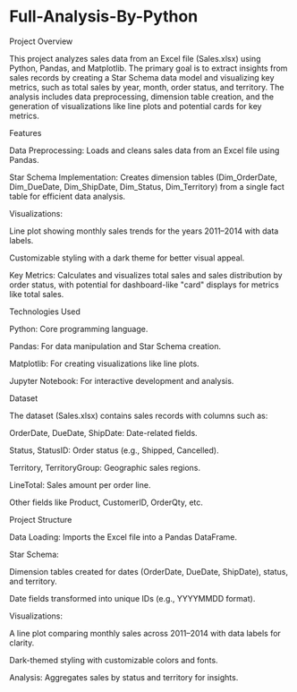 # Full-Analysis-By-Python
Project Overview

This project analyzes sales data from an Excel file (Sales.xlsx) using Python, Pandas, and Matplotlib. The primary goal is to extract insights from sales records by creating a Star Schema data model and visualizing key metrics, such as total sales by year, month, order status, and territory. The analysis includes data preprocessing, dimension table creation, and the generation of visualizations like line plots and potential cards for key metrics.

Features





Data Preprocessing: Loads and cleans sales data from an Excel file using Pandas.



Star Schema Implementation: Creates dimension tables (Dim_OrderDate, Dim_DueDate, Dim_ShipDate, Dim_Status, Dim_Territory) from a single fact table for efficient data analysis.



Visualizations:





Line plot showing monthly sales trends for the years 2011–2014 with data labels.



Customizable styling with a dark theme for better visual appeal.



Key Metrics: Calculates and visualizes total sales and sales distribution by order status, with potential for dashboard-like "card" displays for metrics like total sales.

Technologies Used





Python: Core programming language.



Pandas: For data manipulation and Star Schema creation.



Matplotlib: For creating visualizations like line plots.



Jupyter Notebook: For interactive development and analysis.

Dataset

The dataset (Sales.xlsx) contains sales records with columns such as:





OrderDate, DueDate, ShipDate: Date-related fields.



Status, StatusID: Order status (e.g., Shipped, Cancelled).



Territory, TerritoryGroup: Geographic sales regions.



LineTotal: Sales amount per order line.



Other fields like Product, CustomerID, OrderQty, etc.

Project Structure





Data Loading: Imports the Excel file into a Pandas DataFrame.



Star Schema:





Dimension tables created for dates (OrderDate, DueDate, ShipDate), status, and territory.



Date fields transformed into unique IDs (e.g., YYYYMMDD format).



Visualizations:





A line plot comparing monthly sales across 2011–2014 with data labels for clarity.



Dark-themed styling with customizable colors and fonts.



Analysis: Aggregates sales by status and territory for insights.
